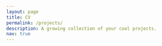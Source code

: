 ```yaml
---
layout: page
title: CV
permalink: /projects/
description: A growing collection of your cool projects.
nav: true
---
```

